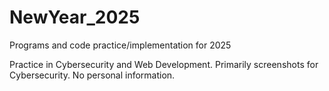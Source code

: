 # NewYear_2025
Programs and code practice/implementation for 2025


Practice in Cybersecurity and Web Development. Primarily screenshots for Cybersecurity. No personal information.

